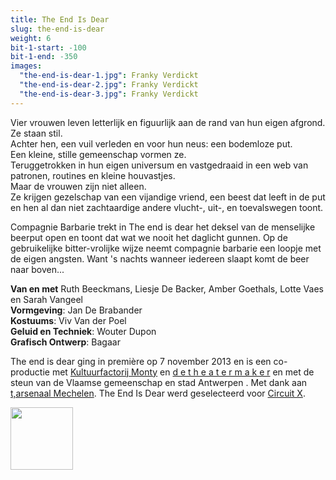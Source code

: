 ```yaml
---
title: The End Is Dear
slug: the-end-is-dear
weight: 6
bit-1-start: -100
bit-1-end: -350
images:
  "the-end-is-dear-1.jpg": Franky Verdickt
  "the-end-is-dear-2.jpg": Franky Verdickt
  "the-end-is-dear-3.jpg": Franky Verdickt
---
```


<style>
  #main {
    background: #080808 url({{ .Site.BaseURL }}img/the-end-is-dear-background.jpg);
  }

  #content {
    color: #fff;
    text-shadow: 1px 1px 1px rgba(0, 0, 0, 0.5);
  }

  @media (min-width: 666px) {
    #background-bit-1 {
      width: 100%;
      height: 1500px;
      position: absolute;
      bottom: 0;
      background: url({{ .Site.BaseURL }}img/the-end-is-dear-bit-1.png) no-repeat bottom right;
    }
  }
</style>

Vier vrouwen leven letterlijk en figuurlijk aan de rand van hun eigen afgrond.<br>
Ze staan stil.<br>
Achter hen, een vuil verleden en voor hun neus: een bodemloze put.<br>
Een kleine, stille gemeenschap vormen ze.<br>
Teruggetrokken in hun eigen universum en vastgedraaid in een web van patronen, routines en kleine houvastjes.<br>
Maar de vrouwen zijn niet alleen.<br>
Ze krijgen gezelschap van een vijandige vriend, een beest dat leeft in de put en hen al dan niet zachtaardige andere vlucht-, uit-, en toevalswegen toont.

Compagnie Barbarie trekt in The end is dear het deksel van de menselijke beerput open en toont dat wat we nooit het daglicht gunnen. Op de gebruikelijke bitter-vrolijke wijze neemt compagnie barbarie een loopje met de eigen angsten. Want 's nachts wanneer iedereen slaapt komt de beer naar boven...

**Van en met** Ruth Beeckmans, Liesje De Backer, Amber Goethals, Lotte Vaes en Sarah Vangeel<br>
**Vormgeving**: Jan De Brabander<br>
**Kostuums**: Viv Van der Poel<br>
**Geluid en Techniek**: Wouter Dupon<br>
**Grafisch Ontwerp**: Bagaar

The end is dear ging in première op 7 november 2013 en is een co-productie met <a href="http://www.monty.be/">Kultuurfactorij Monty</a> en <a href="http://www.detheatermaker.be/">d&nbsp;e&nbsp;t&nbsp;h&nbsp;e&nbsp;a&nbsp;t&nbsp;e&nbsp;r&nbsp;m&nbsp;a&nbsp;k&nbsp;e&nbsp;r</a> en met de steun van de Vlaamse gemeenschap en stad Antwerpen
. Met dank aan <a href="http://www.tarsenaal.be/">t,arsenaal Mechelen</a>. The End Is Dear werd geselecteerd voor <a href="http://www.circuitx.be/">Circuit X</a>.

<a href="http://www.circuitx.be"><img src="{{ .Site.BaseURL }}img/circuit-x-logo.jpg" style="width: 100px;"></a>
